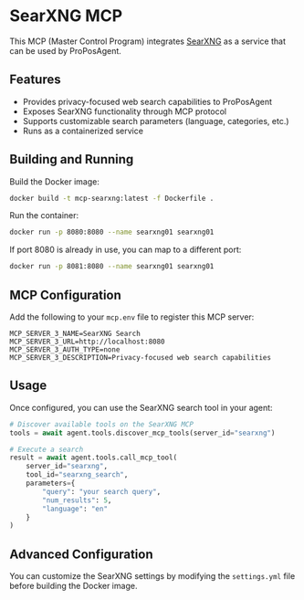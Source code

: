 # SearXNG MCP

This MCP (Master Control Program) integrates [SearXNG](https://github.com/searxng/searxng) as a service that can be used by ProPosAgent.

## Features

- Provides privacy-focused web search capabilities to ProPosAgent
- Exposes SearXNG functionality through MCP protocol
- Supports customizable search parameters (language, categories, etc.)
- Runs as a containerized service

## Building and Running

Build the Docker image:

```bash
docker build -t mcp-searxng:latest -f Dockerfile .
```

Run the container:

```bash
docker run -p 8080:8080 --name searxng01 searxng01
```

If port 8080 is already in use, you can map to a different port:

```bash
docker run -p 8081:8080 --name searxng01 searxng01
```

## MCP Configuration

Add the following to your `mcp.env` file to register this MCP server:

```
MCP_SERVER_3_NAME=SearXNG Search
MCP_SERVER_3_URL=http://localhost:8080
MCP_SERVER_3_AUTH_TYPE=none
MCP_SERVER_3_DESCRIPTION=Privacy-focused web search capabilities
```

## Usage

Once configured, you can use the SearXNG search tool in your agent:

```python
# Discover available tools on the SearXNG MCP
tools = await agent.tools.discover_mcp_tools(server_id="searxng")

# Execute a search
result = await agent.tools.call_mcp_tool(
    server_id="searxng",
    tool_id="searxng_search",
    parameters={
        "query": "your search query",
        "num_results": 5,
        "language": "en"
    }
)
```

## Advanced Configuration

You can customize the SearXNG settings by modifying the `settings.yml` file before building the Docker image.
